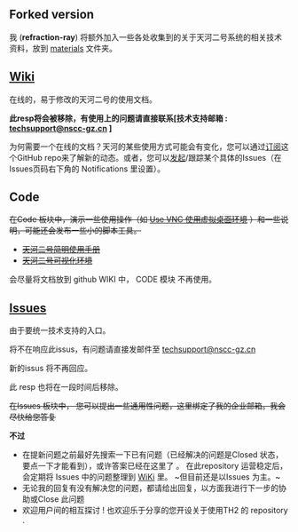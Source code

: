 ## Forked version

我 (**refraction-ray**) 将额外加入一些各处收集到的关于天河二号系统的相关技术资料，放到 [materials](materials) 文件夹。

## [Wiki](https://github.com/JiangLiNSCC/TH2-demos/wiki)

在线的，易于修改的天河二号的使用文档。

**此resp将会被移除，有使用上的问题请直接联系[技术支持邮箱 : techsupport@nscc-gz.cn ]**

为何需要一个在线的文档？天河的某些使用方式可能会有变化，您可以通过[订阅](https://github.com/JiangLiNSCC/TH2-demos#fork-destination-box)这个GitHub repo来了解新的动态。或者，您可以[发起](https://github.com/JiangLiNSCC/TH2-demos/issues/new)/跟踪某个具体的Issues（在Issues页码右下角的 Notifications 里设置）。

## Code
~~在Code 板块中，演示一些使用操作（如 [Use VNC 使用虚拟桌面环境](https://github.com/JiangLiNSCC/TH2-demos/blob/master/Use%20VNC%20.ipynb) ）和一些说明，可能还会发布一些小的脚本工具。~~

* [~~天河二号简明使用手册~~](https://github.com/JiangLiNSCC/TH2-demos/blob/master/Manual.MD)
* [~~天河二号可视化环境~~](https://github.com/JiangLiNSCC/TH2-demos/blob/master/Visual.md)

会尽量将文档放到 github  WIKI 中， CODE 模块 不再使用。

## [Issues](https://github.com/JiangLiNSCC/TH2-demos/issues) 


由于要统一技术支持的入口。

将不在响应此issus，有问题请直接发邮件至 techsupport@nscc-gz.cn

新的issus 将不再回应。

此 resp 也将在一段时间后移除。

~~在Issues 板块中， 您可以提出一些通用性问题，这里绑定了我的企业邮箱。我会尽快给您答复~~


**不过** 
* 在提新问题之前最好先搜索一下已有问题（已经解决的问题是Closed 状态，要点一下才能看到），或许答案已经在这里了 。 在此repository 运营稳定后，会定期将 Issues 中的问题整理到 [WiKi](https://github.com/JiangLiNSCC/TH2-demos/wiki) 里。 ~但目前还是以Issues 为主。~
* 无论我的回复有没有解决您的问题，都请给出回复，以方面我进行下一步的协助或Close 此问题
* 欢迎用户间的相互探讨 !  也欢迎乐于分享的您开设关于使用TH2 的 repository .
